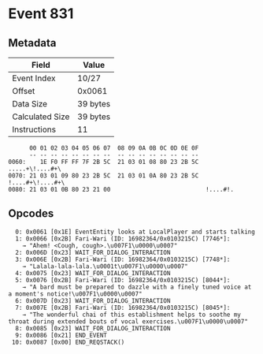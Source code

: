 # Event 831

## Metadata

| Field           | Value    |
|-----------------|----------|
| Event Index     | 10/27    |
| Offset          | 0x0061   |
| Data Size       | 39 bytes |
| Calculated Size | 39 bytes |
| Instructions    | 11       |

```
      00 01 02 03 04 05 06 07  08 09 0A 0B 0C 0D 0E 0F
      -- -- -- -- -- -- -- --  -- -- -- -- -- -- -- --
0060:    1E F0 FF FF 7F 2B 5C  21 03 01 08 80 23 2B 5C   .....+\!....#+\
0070: 21 03 01 09 80 23 2B 5C  21 03 01 0A 80 23 2B 5C  !....#+\!....#+\
0080: 21 03 01 0B 80 23 21 00                           !....#!.        
```

## Opcodes

```
  0: 0x0061 [0x1E] EventEntity looks at LocalPlayer and starts talking
  1: 0x0066 [0x2B] Fari-Wari (ID: 16982364/0x0103215C) [7746*]:
    → "Ahem! <Cough, cough>.\u007F1\u0000\u0007"
  2: 0x006D [0x23] WAIT_FOR_DIALOG_INTERACTION
  3: 0x006E [0x2B] Fari-Wari (ID: 16982364/0x0103215C) [7748*]:
    → "Lalala-lala-lala.\u0001t\u007F1\u0000\u0007"
  4: 0x0075 [0x23] WAIT_FOR_DIALOG_INTERACTION
  5: 0x0076 [0x2B] Fari-Wari (ID: 16982364/0x0103215C) [8044*]:
    → "A bard must be prepared to dazzle with a finely tuned voice at a moment's notice!\u007F1\u0000\u0007"
  6: 0x007D [0x23] WAIT_FOR_DIALOG_INTERACTION
  7: 0x007E [0x2B] Fari-Wari (ID: 16982364/0x0103215C) [8045*]:
    → "The wonderful chai of this establishment helps to soothe my throat during extended bouts of vocal exercises.\u007F1\u0000\u0007"
  8: 0x0085 [0x23] WAIT_FOR_DIALOG_INTERACTION
  9: 0x0086 [0x21] END_EVENT
 10: 0x0087 [0x00] END_REQSTACK()
```

